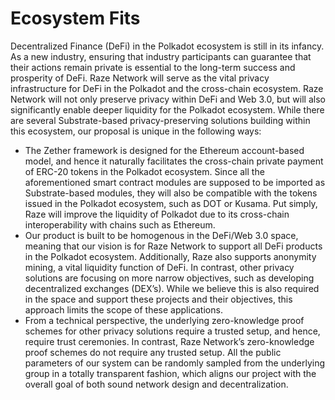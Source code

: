 # Ecosystem Fits

Decentralized Finance (DeFi) in the Polkadot ecosystem is still in its infancy. As a new industry, ensuring that industry participants can guarantee that their actions remain private is essential to the long-term success and prosperity of DeFi. Raze Network will serve as the vital privacy infrastructure for DeFi in the Polkadot and the cross-chain ecosystem. Raze Network will not only preserve privacy within DeFi and Web 3.0, but will also significantly enable deeper liquidity for the Polkadot ecosystem. While there are several Substrate-based privacy-preserving solutions building within this ecosystem, our proposal is unique in the following ways:

* The Zether framework is designed for the Ethereum account-based model, and hence it naturally facilitates the cross-chain private payment of ERC-20 tokens in the Polkadot ecosystem. Since all the aforementioned smart contract modules are supposed to be imported as Substrate-based modules, they will also be compatible with the tokens issued in the Polkadot ecosystem, such as DOT or Kusama. Put simply, Raze will improve the liquidity of Polkadot due to its cross-chain interoperability with chains such as Ethereum.
* Our product is built to be homogenous in the DeFi/Web 3.0 space, meaning that our vision is for Raze Network to support all DeFi products in the Polkadot ecosystem. Additionally, Raze also supports anonymity mining, a vital liquidity function of DeFi. In contrast, other privacy solutions are focusing on more narrow objectives, such as developing decentralized exchanges (DEX’s). While we believe this is also required in the space and support these projects and their objectives, this approach limits the scope of these applications.
* From a technical perspective, the underlying zero-knowledge proof schemes for other privacy solutions require a trusted setup, and hence, require trust ceremonies. In contrast, Raze Network’s zero-knowledge proof schemes do not require any trusted setup. All the public parameters of our system can be randomly sampled from the underlying group in a totally transparent fashion, which aligns our project with the overall goal of both sound network design and decentralization.
